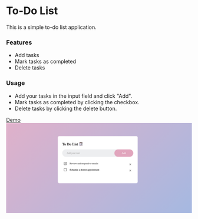 # To-Do List

This is a simple to-do list application.

### Features
- Add tasks
- Mark tasks as completed
- Delete tasks

### Usage
- Add your tasks in the input field and click "Add".
- Mark tasks as completed by clicking the checkbox.
- Delete tasks by clicking the delete button.

[Demo]([[[file:///Users/ummayrahman/Desktop/To%20do%20List/index.html]](https://raw.githubusercontent.com/ummayrahman/todo-list/main/To%20do%20List/index.html)](https://66788163a47af8d7abd36cb4--thriving-eclair-22ae7c.netlify.app))
![Screenshot of My To-Do List Site](ss.png)
